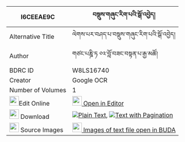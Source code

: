 |I6CEEAE9C|བསྡུས་གཞུང་རིག་པའི་སྒོ་འབྱེད། 
| --- | --- 
|Alternative Title |ལེགས་པར་བཤད་པ་བསྡུས་གཞུང་རིག་པའི་སྒོ་འབྱེད།
|Author| གཙང་པཎྜི་ཏ ༠༢་བློ་བཟང་བསྟན་པ་རྒྱ་མཚོ།
|BDRC ID | W8LS16740
|Creator | Google OCR
|Number of Volumes| 1
|<img width="25" src="https://img.icons8.com/color/25/000000/edit-property.png">Edit Online| [<img width="25" src="https://avatars.githubusercontent.com/u/45091458?s=200&v=4"> Open in Editor](http://editor.openpecha.org/I6CEEAE9C)
|<img width="25" src="https://img.icons8.com/fluent/48/000000/download-2.png"/>  Download | [![](https://img.icons8.com/color/20/000000/txt.png)Plain Text](https://github.com/Openpecha/I6CEEAE9C/releases/download/v1/dushyung_rigpa_i_go_je_plain_I6CEEAE9C.zip), [![](https://img.icons8.com/color/20/000000/txt.png)Text with Pagination](https://github.com/Openpecha/I6CEEAE9C/releases/download/v1/dushyung_rigpa_i_go_je_pages_I6CEEAE9C.zip)
|<img width="25" src="https://img.icons8.com/plasticine/100/000000/pictures-folder.png"/>  Source Images | [<img width="25" src="https://library.bdrc.io/icons/BUDA-small.svg"> Images of text file open in BUDA](https://library.bdrc.io/show/bdr:W8LS16740)